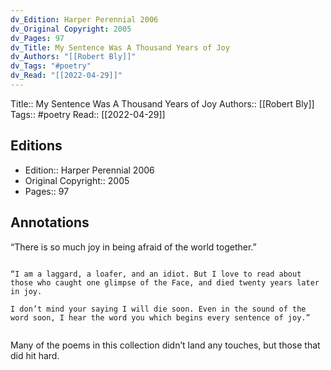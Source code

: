 ```yaml
---
dv_Edition: Harper Perennial 2006
dv_Original Copyright: 2005
dv_Pages: 97
dv_Title: My Sentence Was A Thousand Years of Joy
dv_Authors: "[[Robert Bly]]"
dv_Tags: "#poetry"
dv_Read: "[[2022-04-29]]"
---
```

Title:: My Sentence Was A Thousand Years of Joy
Authors:: [[Robert Bly]]
Tags:: #poetry 
Read:: [[2022-04-29]]

## Editions
- Edition:: Harper Perennial 2006
- Original Copyright:: 2005
- Pages:: 97

## Annotations

“There is so much joy in being afraid of the world together.”  
  
~~~~  
  
“I am a laggard, a loafer, and an idiot. But I love to read about those who caught one glimpse of the Face, and died twenty years later in joy.  
  
I don’t mind your saying I will die soon. Even in the sound of the word soon, I hear the word you which begins every sentence of joy.”  
  
~~~~  
  
Many of the poems in this collection didn’t land any touches, but those that did hit hard.